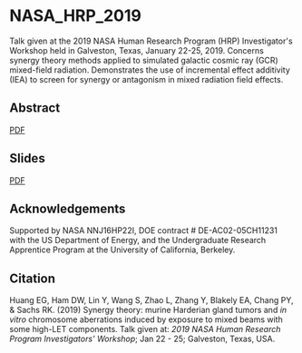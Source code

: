 # NASA_HRP_2019
Talk given at the 2019 NASA Human Research Program (HRP) Investigator's Workshop held in Galveston, Texas, January 22-25, 2019. Concerns synergy theory methods applied to simulated galactic cosmic ray (GCR) mixed-field radiation. Demonstrates the use of incremental effect additivity (IEA) to screen for synergy or antagonism in mixed radiation field effects.

## Abstract
[PDF](https://nbviewer.jupyter.org/github/sachsURAP/NASA_HRP_2019/blob/master/hrp_abstract.pdf)

## Slides
[PDF](https://nbviewer.jupyter.org/github/sachsURAP/NASA_HRP_2019/blob/master/hrp_slides.pdf)

## Acknowledgements
Supported by NASA NNJ16HP22I, DOE contract # DE-AC02-05CH11231 with the US Department of Energy, and
the Undergraduate Research Apprentice Program at the University of California, Berkeley.

## Citation
Huang EG, Ham DW, Lin Y, Wang S, Zhao L, Zhang Y, Blakely EA, Chang PY, & Sachs RK. (2019) Synergy theory: murine Harderian gland tumors and *in vitro* chromosome aberrations induced by exposure to mixed beams with some high-LET components. Talk given at: *2019 NASA Human Research Program Investigators' Workshop*; Jan 22 - 25; Galveston, Texas, USA. 
